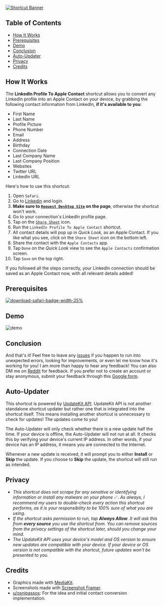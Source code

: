 [![Shortcut Banner](https://i.imgur.com/xPYKbJo.png)](https://www.icloud.com/shortcuts/691acb78d008427983641069e9a0ffe5)


## Table of Contents

- [How It Works](#how-it-works)
- [Prerequisites](#prerequisites)
- [Demo](#demo)
- [Conclusion](#conclusion)
- [Auto-Updater](#auto-updater)
- [Privacy](#privacy)
- [Credits](#credits)


## How It Works

The **LinkedIn Profile To Apple Contact** shortcut allows you to convert any LinkedIn profile into an Apple Contact on your device, by grabbing the following contact information from LinkedIn, **if it's available to you**:

- First Name
- Last Name
- Profile Picture
- Phone Number
- Email
- Address
- Birthday
- Connection Date
- Last Company Name
- Last Company Position
- Websites
- Twitter URL
- LinkedIn URL

Here's how to use this shortcut:

1. Open `Safari`.
2. Go to [Linkedin](https://www.linkedin.com/) and login.
3. **Make sure to [`Request Desktop Site`](https://media.idownloadblog.com/wp-content/uploads/2015/09/Safari-Request-Desktop-Site-iPhone-updated.jpg) on the page**, otherwise the shortcut won't work.
4. Go to your connection's LinkedIn profile page.
5. Tap on the [`Share Sheet`](https://i.imgur.com/KDyO3ny.png) icon.
6. Run the `LinkedIn Profile To Apple Contact` shortcut.
7. All contact details will pop up in *Quick Look*, as an Apple Contact. If you like what you see, click on the `Share Sheet` icon on the bottom left.
8. Share the contact with the `Apple Contacts` app.
9. Tap `Done` on the *Quick Look* view to see the `Apple Contacts` confirmation screen.
10. Tap `Save` on the top right.

If you followed all the steps correctly, your LinkedIn connection should be saved as an Apple Contact now, with all relevant details added!


## Prerequisites

[![download-safari-badge-width-25%](https://i.imgur.com/weY2Hwx.png)](https://apps.apple.com/us/app/safari/id1146562112)


##  Demo

![demo](https://i.imgur.com/yz9KhlY.png)


## Conclusion

And that's it! Feel free to leave any [issues](https://github.com/MrJeevs/Shortcuts/issues/new/choose) if you happen to run into unexpected errors, looking for improvements, or even let me know how it's working for you! I am more than happy to hear any feedback! You can also DM me on [Reddit](https://www.reddit.com/user/MisterJeevs) for feedback. If you prefer not to create an account or stay anonymous, submit your feedback through this [Google form](https://forms.gle/Amsoh4cFA8mJq1ue7).


## Auto-Updater

This shortcut is powered by [UpdateKit API](https://www.mikebeas.com/updatekit-api/v1). UpdateKit API is not another standalone shortcut updater but rather one that is integrated into the shortcut itself. This means installing another shortcut is unnecessary to check for updates! The updates come to you!

The Auto-Updater will only check whether there is a new update half the time. If your device is offline, the Auto-Updater will not run at all. It checks this by verifying your device's current IP address. In other words, if your device has an IP address, it means you are connected to the Internet.

Whenever a new update is received, it will prompt you to either **Install** or **Skip** the update. If you choose to **Skip** the update, the shortcut will still run as intended.


## Privacy

- *This shortcut does not scrape for any sensitive or identifying information or install any malware on your phone* ✅. *As always, I recommend my users to double-check every action this shortcut performs, as it is your responsibility to be 100% sure of what you are using*.
- *If the shortcut asks permission to run, tap **Always Allow**. It will ask this from **every source** you use the shortcut from. You can remove sources from the privacy settings of the shortcut later, should you change your mind.*
- *The UpdateKit API uses your device's model and OS version to ensure new updates are compatible with your device. If your device or OS version is not compatible with the shortcut, future updates won't be presented to you.*


## Credits

-  Graphics made with [MediaKit](https://routinehub.co/shortcut/1911).
- Screenshots made with [Screenshot Framer](https://routinehub.co/shortcut/8067/).
- [u/osnipassos](https://www.reddit.com/user/osnipassos/): For the idea and initial contact conversion implementation.
